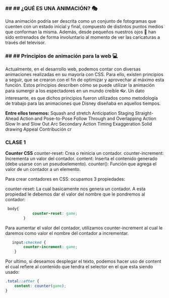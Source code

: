 ### ## ## ¿QUÉ ES UNA ANIMACIÓN? 🎭
Una animación podría ser descrita como un conjunto de fotogramas que cuenten con un estado inicial y final, compuesto de distintos puntos medios que conforman la misma. Además, desde pequeños nuestros ojos 👀 han sido entrenados de forma involuntario al momento de ver las caricaturas a través del televisor.

### ## ## Principios de animación para la web 💻
Actualmente, en el desarrollo web, podemos contar con diversas animaciones realizadas en su mayoría con CSS. Para ello, existen principios a seguir, que se crearon con el fin de optimizar y aprovechar al máximo esta función. Estos principios describen cómo se puede utilizar la animación para sumergir a los espectadores en un mundo creíble 👓. Un dato interesante, es que dichos principios fueron utilizados como metodología de trabajo para las animaciones que Disney diseñaba en aquellos tiempos.

**Entre ellos tenemos:**
Squash and stretch
Anticipation
Staging
Straight-Ahead Action and Pose-to-Pose
Follow Through and Overlapping Action
Slow In and Slow Out
Arc
Secondary Action
Timing
Exaggeration
Solid drawing
Appeal
Contribución cr

### **CLASE 1**

**Counter CSS**
counter-reset: Crea o reinicia un contador.
counter-increment: Incrementa un valor del contador. 
content: Inserta el contenido generado (debe usarse con un pseudoelemento). 
counter(): Función que agrega el valor de un contador a un elemento.

Para crear contadores en CSS:
ocupamos 3 propiedades:

counter-reset: La cual basicamente nos genera un contador. A esta propiedad le debemos dar el valor del nombre que le pondremos al contador:

```css
 body{
            counter-reset: game;
        }
```

Para aumentar el valor del contador, utilizamos counter-increment al cual le daremos como valor el nombre del contador a incrementar.

```css
   input:checked {
        counter-increment: game;
    }
```

Por ultimo, si deseamos desplegar el texto, podemos hacer uso de content el cual refiere al contenido que tendra el selector en el que esta siendo usado:

```css
.total::after {
    content: counter(game);
}
```
